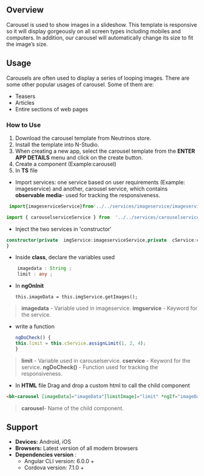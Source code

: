 ## Overview

Carousel is used to show images in a slideshow. This template is responsive so it will display gorgeously on all screen types including mobiles and computers. In addition, our carousel will automatically change its size to fit the image’s size.

## Usage

 Carousels are often used to display a series of looping images. There are some other popular usages of carousel. Some of them are:
  - Teasers   
 -  Articles     
 -  Entire sections of web pages

### How to Use

 1. Download the carousel template from Neutrinos store.  
 2. Install the template into N-Studio. 
 3. When creating a new app, select the carousel template from the **ENTER APP DETAILS** menu and click on the create button.
 4. Create a component (Example:carousel) 
 5. In **TS** file 
 - Import services: one service based on user requirements (Example: imageservice) and another, carousel service, which contains **observable media**- used for tracking the responsiveness.
```ts
 import{imageserviceService}from'../../services/imageservice/imageservice.service';
 ```
```ts
import { carouselserviceService } from  '../../services/carouselservice/carouselservice.service';
```

- Inject the two services in 'constructor'
```ts
constructor(private  imgService:imageserviceService,private  cService:carouselserviceService) {
}
```

- Inside **class**, declare the variables used
```ts
    imagedata : String ;
    limit : any ;
```        
- In **ngOnInit**

  `this.imageData = this.imgService.getImages();`

> **imagedata** - Variable used in imageservice.
> **imgservice** - Keyword for the service.
 
- write a function
	```ts
	ngDoCheck() { 
	this.limit = this.cService.assignLimit(1, 2, 4); 
	}
	```
	
> **limit** - Variable used in carouselservice.
> **cservice** - Keyword for the service.
> **ngDoCheck()** - Function used for tracking the responsiveness.
                    
- In **HTML** file
Drag and drop a custom html to call the child component
```html
<bh-carousel [imageData]="imageData"[limitImage]="limit" *ngIf="imageData"></bh-carousel>
```

> **carousel**- Name of the child component.


## Support  
- **Devices:** Android, iOS  
- **Browsers:** Latest version of all modern browsers  
- **Dependencies version**  :
	- Angular CLI version: 6.0.0 +  
	- Cordova version: 7.1.0 +











<!--stackedit_data:
eyJoaXN0b3J5IjpbNjYwNjM1OTI0LC0xODEzNTAwNzk2LC01MT
M0NjEwNzIsMTAwMDY0MTQxNiwzMjE4OTI3NTIsMTcwNDU0Nzk0
OSw0ODk1NTE5NjUsMzM0MjMyNDE0LDE4NzY3MjA3NDAsNDUxMD
g5NDIyLC00OTU2NDAyOCwtMjAxMDY2NTgxNiwtOTMwOTI1OTAz
XX0=
-->
